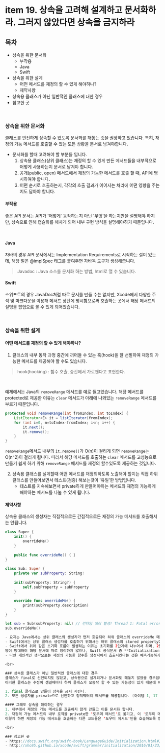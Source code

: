 # item 19. 상속을 고려해 설계하고 문서화하라. 그러지 않았다면 상속을 금지하라

## 목차
- 상속을 위한 문서화
    - 부작용
    - Java
    - Swift
- 상속을 위한 설계
    - 어떤 메서드를 재정의 할 수 있게 해야하나?
    - 제약사항
- 상속용 클래스가 아닌 일반적인 클래스에 대한 경우
- 참고한 곳

<br>

### 상속을 위한 문서화
클래스를 안전하게 상속할 수 있도록 문서화를 해놓는 것을 권장하고 있습니다. 특히, 재정의 가능 메서드를 호출할 수 있는 모든 상황을 문서로 남겨야합니다.
- 문서화를 할때 고려해야 할 부분들 입니다.
    1. 상속용 클래스(상위 클래스)는 재정의 할 수 있게 만든 메서드들을 내부적으로 어떻게 사용하는지 문서로 남겨야 합니다.
    2. 공개(public, open) 메서드에서 재정의 가능한 메서드를 호출 할 때, API에 명시하여야 합니다.
    3. 어떤 순서로 호출하는지, 각각의 호출 결과가 이어지는 처리에 어떤 영향을 주는지도 담아야 합니다.
    
#### 부작용
좋은 API 문서는 API가 '어떻게' 동작하는지 아닌 '무엇'을 하는지만을 설명해야 하지만, 상속으로 인해 캡슐화를 해치게 되어 내부 구현 방식을 설명해야하기 때문입니다.

<br>

#### Java
자바의 경우 API 문서에서는 Implementation Requirements로 시작하는 절이 있는데, 해당 절은 @implSpec 태그를 붙여주면 자바독 도구가 생성해줍니다.
> Javadoc : Java 소스를 문서화 하는 방법, html로 열 수 있습니다.

#### Swift
스위프트의 경우 JavaDoc처럼 따로 문서를 만들 수는 없지만, Xcode에서 다양한 주석 및 마크다운을 이용해 메서드 상단에 명시함으로써 호출하는 곳에서 해당 메서드의 설명을 팝업으로 볼 수 있게 되어있습니다.

<br>

### 상속을 위한 설계
#### 어떤 메서드를 재정의 할 수 있게 해야하나?
1. 클래스의 내부 동작 과정 중간에 끼어들 수 있는 훅(hook)을 잘 선별하여 재정의 가능한 메서드를 제공해야 할 수도 있습니다.
> hook(hooking) : 함수 호출, 중간에서 가로챈다고 표현한다.

<br>

예제에서는 Java의 `removeRange` 메서드를 예로 들고있습니다.
해당 메서드를 protected로 제공한 이유는 `clear` 메서드가 아래에 나와있는 `removeRange` 메서드를 부르기 때문입니다.
        
```Java
protected void removeRange(int fromIndex, int toIndex) {
    ListIterator<E> it = listIterator(fromIndex);
    for (int i=0, n=toIndex-fromIndex; i<n; i++) {
        it.next();
        it.remove();
    }
}
```
`removeRange`메서드 내부의 `it.remove()`가 O(n)이 걸리게 되면 `removeRange`는 O(n^2)이 걸리게 됩니다.
따라서 해당 메서드를 호출하는 `clear` 메서드를 고성능으로 만들기 쉽게 하기 위해 `removeRange` 메서드를 재정의 할수있도록 제공하는 것입니다. 
       
2. 상속용 클래스를 설계할때 어떤 메서드를 재정의하도록 노출해야 할지는 직접 하위 클래스를 만들어보면서 테스트(검증) 해보는것이 '유일'한 방법입니다.
    - 테스트를 지속해보면서 private하게 만들어야하는 메서드와 재정의 가능하게 해야하는 메서드를 나눌 수 있게 됩니다.

#### 제약사항
상속용 클래스의 생성자는 직접적으로든 간접적으로든 재정의 가능 메서드를 호출해서는 안됩니다.

```Swift
class Super {
    init() {
        overrideMe()
    }
            
    public func overrideMe() { }
}
        
class Sub: Super {
    private var subProperty: String!
            
    init(subProperty: String?) {
        self.subProperty = subProperty
    }
            
    override func overrideMe() {
        print(subProperty.description)
    }
}

let sub = Sub(subProperty: nil) // 런타임 에러 발생! Thread 1: Fatal error: Unexpectedly found nil while implicitly unwrapping an Optional value
sub.overrideMe()

- 요지는 Java에서는 상위 클래스의 생성자가 먼저 호출되어 하위 클래스의 overrideMe 메서드를 부르게 되는데 이때 subProperty가 초기화되어있지 않은 상태에서 부르게 되므로 `NullPointerException`을 던지게 된다는 것입니다.
- Swift에서는 상위 클래스 생성자를 호출하기 위해서는 하위 클래스의 stored property에 모든 값이 초기화 된 후 호출할 수 있기 때문에 예시와 같은 오류가 발생하기 어렵지만, stored property가 optional일 경우에는 위와 같은 상황이 발생할 여지가 있습니다.
- Swift에서 위와 같은 초기화 흐름이 발생하는 이유는 초기화를 2단계에 나누어서 하며, 2단계 초기화시 컴파일러에서 4가지의 안전 검사를 수행하기 때문입니다. <br> Swift가 이러한 초기화 방식을 둔 이유 중 하나는 초기화되기 전에 속성 값에 접근하는 것을 막아 주고, 예상치 못하게 속성 값이 또 다른 생성자에 의해 엉뚱한 값으로 설정되어 버리는 것도 막아주기 위함입니다. <br>
양이 방대하여 해당 문서에 따로 정리하지 않으나, Swift 공식문서 중 **Initialization**항목을 참고해보시면 도움이 될 것 같습니다.
- 다만 개인적인 생각으로는 재정의 가능한 함수를 생성자에서 호출시킨다는 것은 예측가능하기 어려운 흐름이 발생할 수 도 있기 때문에 지양하는 방향이 올바르다고 생각합니다.

<br>

### 상속용 클래스가 아닌 일반적인 클래스에 대한 경우
클래스가 final로 선언되지도 않았고, 상속용으로 설계되거나 문서화도 해놓지 않았을 경우입니다.
이러한 클래스는 수정이 생길때마다 하위 클래스가 오동작 할 수 있는 가능성이 있기 때문에 해결할 수 있는 몇가지 방법들이 있습니다.

1. final 클래스로 만들어 상속을 금지 시킨다.
2. 모든 생성자를 private으로 선언하고 정적팩터리 메서드를 제공합니다. (아이템 1, 17 참조)

#### 그래도 상속을 해야하는 경우
1. 내부에서 재정의 가능 메서드를 호출하지 않게 만들고 이를 문서화 합니다.
2. 재정의 가능 메서드의 내부 로직을 private한 '도우미 메서드'로 옮기고, 이 '도우미 메서드'를 호출하도록 수정합니다.
이렇게 하면 재정의 가능 메서드를 호출하는 다른 코드들은 '도우미 메서드'만을 호출하도록 합니다.

<br>

### 참고한 곳
- https://docs.swift.org/swift-book/LanguageGuide/Initialization.html#ID216
- http://xho95.github.io/xcode/swift/grammar/initialization/2016/01/23/Initialization.html
